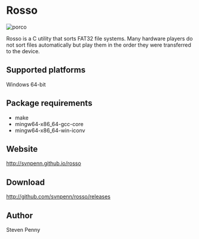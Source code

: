 Rosso
=====
![porco](http://rawgit.com/svnpenn/rosso/master/rosso-360h.jpg)

Rosso is a C utility that sorts FAT32 file systems. Many hardware players do not
sort files automatically but play them in the order they were transferred to the
device.

Supported platforms
-------------------
Windows 64-bit

Package requirements
--------------------
- make
- mingw64-x86_64-gcc-core
- mingw64-x86_64-win-iconv

Website
-------
http://svnpenn.github.io/rosso

Download
--------
http://github.com/svnpenn/rosso/releases

Author
------
Steven Penny
